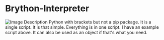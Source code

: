 # Brython-Interpreter
![Image Description](https://drive.usercontent.google.com/download?id=1pzSfyMqItfW1uNN5JNk6MJz8T3SteoVA&export=download&authuser=0)
Python with brackets but not a pip package. It is a single script. It is that simple. Everything is in one script.
I have an example script above. It can also be used as an object if that's what you need.
